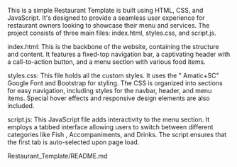 This is a simple Restaurant Template is built using HTML, CSS, and JavaScript. It's designed to provide a seamless user experience for restaurant owners looking to showcase their menu and services. The project consists of three main files: index.html, styles.css, and script.js.

index.html: This is the backbone of the website, containing the structure and content. It features a fixed-top navigation bar, a captivating header with a call-to-action button, and a menu section with various food items.

styles.css: This file holds all the custom styles. It uses the " Amatic+SC" Google Font and Bootstrap for styling. The CSS is organized into sections for easy navigation, including styles for the navbar, header, and menu items. Special hover effects and responsive design elements are also included.

script.js: This JavaScript file adds interactivity to the menu section. It employs a tabbed interface allowing users to switch between different categories like Fish , Accompaniments, and Drinks. The script ensures that the first tab is auto-selected upon page load.

Restaurant_Template/README.md